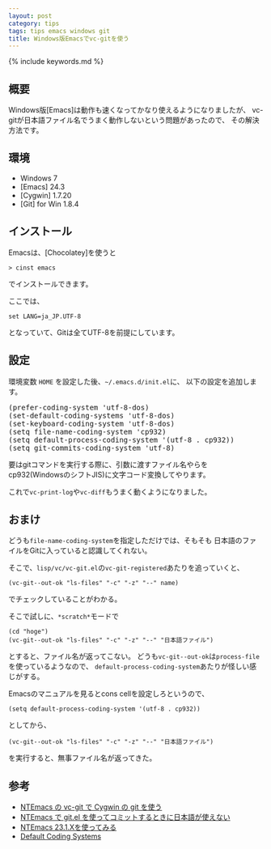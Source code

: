 ```yaml
---
layout: post
category: tips
tags: tips emacs windows git
title: Windows版Emacsでvc-gitを使う
---
```

{% include keywords.md %}

## 概要

Windows版[Emacs]は動作も速くなってかなり使えるようになりましたが、
vc-gitが日本語ファイル名でうまく動作しないという問題があったので、
その解決方法です。

## 環境

* Windows 7
* [Emacs] 24.3
* [Cygwin] 1.7.20
* [Git] for Win 1.8.4

## インストール

Emacsは、[Chocolatey]を使うと

    > cinst emacs

でインストールできます。

ここでは、

	set LANG=ja_JP.UTF-8

となっていて、Gitは全てUTF-8を前提にしています。

## 設定

環境変数 `HOME` を設定した後、`~/.emacs.d/init.el`に、
以下の設定を追加します。

<pre>
(prefer-coding-system 'utf-8-dos)
(set-default-coding-systems 'utf-8-dos)
(set-keyboard-coding-system 'utf-8-dos)
(setq file-name-coding-system 'cp932)
(setq default-process-coding-system '(utf-8 . cp932))
(setq git-commits-coding-system 'utf-8)
</pre>

要はgitコマンドを実行する際に、引数に渡すファイル名やらを
cp932(WindowsのシフトJIS)に文字コード変換してやります。

これで`vc-print-log`や`vc-diff`もうまく動くようになりました。

## おまけ

どうも`file-name-coding-system`を指定しただけでは、そもそも
日本語のファイルをGitに入っていると認識してくれない。

そこで、`lisp/vc/vc-git.el`の`vc-git-registered`あたりを追っていくと、

	(vc-git--out-ok "ls-files" "-c" "-z" "--" name)

でチェックしていることがわかる。

そこで試しに、`*scratch*`モードで

	(cd "hoge")
	(vc-git--out-ok "ls-files" "-c" "-z" "--" "日本語ファイル")

とすると、ファイル名が返ってこない。
どうも`vc-git--out-ok`は`process-file`を使っているようなので、
`default-process-coding-system`あたりが怪しい感じがする。

Emacsのマニュアルを見るとcons cellを設定しろというので、

	(setq default-process-coding-system '(utf-8 . cp932))

としてから、

	(vc-git--out-ok "ls-files" "-c" "-z" "--" "日本語ファイル")

を実行すると、無事ファイル名が返ってきた。

## 参考

* [NTEmacs の vc-git で Cygwin の git を使う](http://d.hatena.ne.jp/tsntsumi/20100913/UsingCygwinsGitOnNTEmacsVC)
* [NTEmacs で git.el を使ってコミットするときに日本語が使えない](http://d.hatena.ne.jp/toshiharu_z/20091216/1260938098)
* [NTEmacs 23.1.Xを使ってみる](http://moimoitei.blogspot.jp/2010/05/use-ntemacs-231x.html)
* [Default Coding Systems](http://www.gnu.org/software/emacs/manual/html_node/elisp/Default-Coding-Systems.html)

